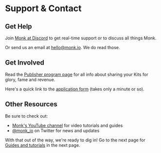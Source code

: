 # Support & Contact

## Get Help

Join [Monk at Discord](https://discord.gg/WxDzaKe) to get real-time support or to discuss all things Monk.

Or send us an email at <hello@monk.io>. We do read those.

## Get Involved

Read the [Publisher program page](publishers.md) for all info about sharing your Kits for glory, fame and revenue.

Here's a quick link to the [application form](https://monk-io.typeform.com/to/SCkHZKPE) (takes only a minute or so).

## Other Resources

Be sure to check out:

- [Monk's YouTube channel](https://www.youtube.com/channel/UCtVa9hzta_6huDd7k5D6Cxw) for video tutorials and guides
- [@monk_io](https://twitter.com/monk_io) on Twitter for news and updates

With that out of the way, we're ready to dig in! Go to the next page for [Guides and tutorials](./guides/running-templates.md) in the next page.








